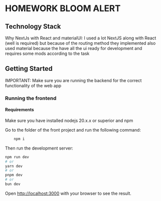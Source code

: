 # HOMEWORK BLOOM ALERT

## Technology Stack

Why NextJs with React and materialUI:
    I used a lot NextJS along with React (well is required) but because of the routing method they implemented
    also used material because the have all the ui ready for development and requires some mods according to the task

## Getting Started
IMPORTANT: Make sure you are running the backend for the correct functionality of the web app
### Running the frontend
#### Requirements
Make sure you have installed nodejs 20.x.x or superior and npm

Go to the folder of the front project and run the following command:

```bash
    npm i
```
Then run the development server:

```bash
npm run dev
# or
yarn dev
# or
pnpm dev
# or
bun dev
```

Open [http://localhost:3000](http://localhost:3000) with your browser to see the result.
